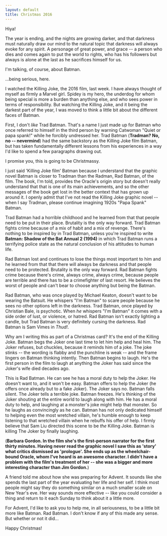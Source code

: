 ```yaml
---
layout: default
title: Christmas 2016
---
```

Hiya!

The year is ending, and the nights are growing darker, and that darkness must
naturally draw our mind to the natural topic that darkness will always evoke
for any spirit.  A personage of great power, and grace -- a person who dies and
comes again to put the world to rights, who has his followers but always is
alone at the last as he sacrifices himself for us.

I'm talking, of course, about Batman.

...being serious, here.

I watched the Killing Joke, the 2016 film, last week.  I have always thought of
myself as firmly a Marvel girl.  Spidey is my hero, the underdog for whom being
special is more a burden than anything else, and who sees power in terms of
responsibility.  But watching the Killing Joke, and it being the darkest part
of the year, I was moved to think a little bit about the different faces of
Batman.

First, I don't *like* Trad Batman.  That's a name I just made up for Batman who
once referred to himself in the third person by warning Catwoman "Quiet or papa
spank!" while he forcibly undressed her.  Trad Batman (**Tradman?  No, no --
nevermind**) had the same backstory as the Killing Joke film Batman, but has
taken fundamentally different lessons from his experiences in a way I'd like to
spend a few paragraphs drawing out.

I promise you, this is going to be Christmassy.

I just said 'Killing Joke film' Batman because I understand that the graphic
novel Batman is closer to Tradman than the Radman, Rad Batman, of the film. The
book, I'm told, provides the Oracle's origin story but doesn't really
understand that that is one of its main achievements, and so the other messages
of the book get lost in the better context that has grown up around it.  I
openly admit that I've not read the Killing Joke graphic novel -- when I say
Tradman, please continue imagining 1920s "Papa Spank" Batman.

Trad Batman had a horrible childhood and he learned from that that people need
to be put in their place.  Brutality is the only way forward.  Trad Batman
fights crime because of a mix of habit and a mix of revenge.  There's nothing
to be inspired by in Trad Batman, unless you're inspired to write **Batman:
Shadow of the Bat Annual 2 (1994)** in which Trad Batman runs a terrifying
police state as the natural conclusion of his attitudes to human life.

Rad Batman lost and continues to lose the things most important to him and he
learned from that that there will always be darkness and that people need to be
protected.  Brutality is the only way forward.  Rad Batman fights crime because
there's crime, always crime, always crime, because people are terrible and
there has to be a crimefighter of last resort.  He believes the worst of people
and can't bear to choose anything but being the Batman.

Rad Batman, who was once played by Michael Keaton, doesn't want to be wearing
the Batsuit.  He whispers "I'm Batman" to scare people because he sees no other
options left in the darkness.  Trad Batman, once played by Christian Bale, is
psychotic.  When *he* whispers "I'm Batman" it comes with a side order of lust,
or violence, or hatred.  Rad Batman isn't exactly lighting a candle, but Trad
Batman is very definitely cursing the darkness.  Rad Batman is Sam Vimes in
*Thud!*.

Why am I writing this as part of a Christmas card?  It's the end of the Killing
Joke.  Batman begs the Joker one last time to let him help and heal him.  The
Joker refuses, but chuckles, because it reminds him of a joke.  The joke stinks
-- the wording is flabby and the punchline is weak -- and the frame lingers on
Batman thinking intently.  Then Batman begins to laugh.  He's the first person
in the film to laugh at anything the Joker has said since the Joker's wife died
decades ago.

This is Rad Batman.  He can see he has a moral duty to help the Joker.  He
doesn't want to, and it won't be easy.  Batman offers to help the Joker (he
offers once already but to a fake Joker).  The Joker says no.  Batman falls
silent.  The Joker tells a terrible joke.  Batman freezes.  He's thinking of
the Joker shouting at the entire world to laugh along with him.  He has a moral
duty to help, and laughing at a monster's joke might help that monster. So he
laughs as convincingly as he can.  Batman has not only dedicated himself to
helping even the most wretched villain, he's humble enough to keep listening to
that wretched villain when he rebuffs his offer of help.  I firmly believe that
Sam Liu directed this scene to be *the* Killing Joke.  Batman is killing The
Joker by finally laughing. 

(**Barbara Gordon.  In the film she's the first-person narrator for the first
thirty minutes.  Having never read the graphic novel I saw this as 'story' what
critics dismissed as 'prologue'.  She ends up as the wheelchair-bound Oracle,
whom I've heard is an awesome character.  I didn't have a problem with the
film's treatment of her -- she was a bigger and more interesting character than
Jim Gordon.**)

A friend told me about how she was preparing for Advent.  It sounds like she
spends the last part of the year evaluating her life and her self.  I think
most people  might say they do something similar on a much smaller scale on New
Year's eve.  Her way sounds more effective -- like you could consider a thing
and return to it each Sunday to think about it a little more.

For Advent, I'd like to ask you to help me, in all seriousness, to be a little
bit more like Batman.  Rad Batman.  I don't know if any of this made any sense.
But whether or not it did...

Happy Christmas!
